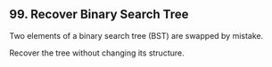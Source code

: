 ## 99. Recover Binary Search Tree 
 Two elements of a binary search tree (BST) are swapped by mistake.

Recover the tree without changing its structure. 